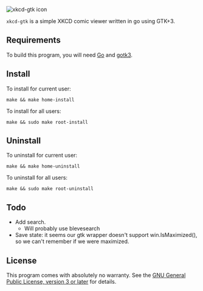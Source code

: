 ![xkcd-gtk icon](https://raw.githubusercontent.com/rkoesters/xkcd-gtk/master/xkcd-gtk.svg)

`xkcd-gtk` is a simple XKCD comic viewer written in go using GTK+3.

Requirements
------------

To build this program, you will need [Go](https://golang.org/) and
[gotk3](https://github.com/gotk3/gotk3/wiki#installation).

Install
-------

To install for current user:

	make && make home-install

To install for all users:

	make && sudo make root-install

Uninstall
---------

To uninstall for current user:

	make && make home-uninstall

To uninstall for all users:

	make && sudo make root-uninstall

Todo
----

- Add search.
  - Will probably use blevesearch
- Save state: it seems our gtk wrapper doesn't support
  win.IsMaximized(), so we can't remember if we were maximized.

License
-------

This program comes with absolutely no warranty. See the [GNU General
Public License, version 3 or later](LICENSE) for details.

